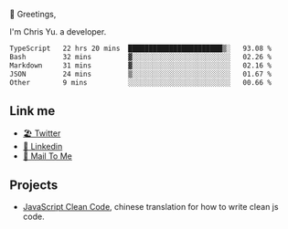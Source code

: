 👋 Greetings, 

I'm Chris Yu. a developer. 


<!--START_SECTION:waka-->

```txt
TypeScript   22 hrs 20 mins  ███████████████████████▒░   93.08 %
Bash         32 mins         ▓░░░░░░░░░░░░░░░░░░░░░░░░   02.26 %
Markdown     31 mins         ▓░░░░░░░░░░░░░░░░░░░░░░░░   02.16 %
JSON         24 mins         ▒░░░░░░░░░░░░░░░░░░░░░░░░   01.67 %
Other        9 mins          ░░░░░░░░░░░░░░░░░░░░░░░░░   00.66 %
```

<!--END_SECTION:waka-->

## Link me

- [🏖️ Twitter](https://twitter.com/yuetong3yu)
- [🧳 Linkedin](https://www.linkedin.com/in/yuetong3yu)
- [📧 Mail To Me](mailto:yuetong3yu@gmail.com)


## Projects 

- [JavaScript Clean Code](https://js-clean-code-cn.vercel.app/), chinese translation for how to write clean js code.
